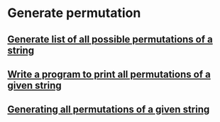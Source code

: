 # Generate permutation

## [Generate list of all possible permutations of a string](https://stackoverflow.com/questions/361/generate-list-of-all-possible-permutations-of-a-string)







## [Write a program to print all permutations of a given string](https://www.geeksforgeeks.org/write-a-c-program-to-print-all-permutations-of-a-given-string/)





## [Generating all permutations of a given string](https://stackoverflow.com/questions/4240080/generating-all-permutations-of-a-given-string)

